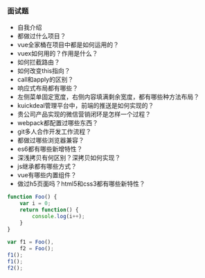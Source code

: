### 面试题

* 自我介绍
* 都做过什么项目？
* vue全家桶在项目中都是如何运用的？
* vuex如何用的？作用是什么？
* 如何拦截路由？
* 如何改变this指向？
* call和apply的区别？
* 响应式布局都有哪些？
* 左侧菜单固定宽度，右侧内容填满剩余宽度，都有哪些种方法布局？
* kuickdeal管理平台中，前端的推送是如何实现的？
* 贵公司产品实现的微信营销闭环是怎样一个过程？
* webpack都配置过哪些东西？
* git多人合作开发工作流程？
* 都做过哪些浏览器兼容？
* es6都有哪些新增特性？
* 深浅拷贝有何区别？深拷贝如何实现？
* js继承都有哪些方式？
* vue有哪些内置组件？
* 做过h5页面吗？html5和css3都有哪些新特性？

``` js
function Foo() {
    var i = 0;
    return function() {
        console.log(i++);
    }
}
 
var f1 = Foo(),
    f2 = Foo();
f1();
f1();
f2();
```